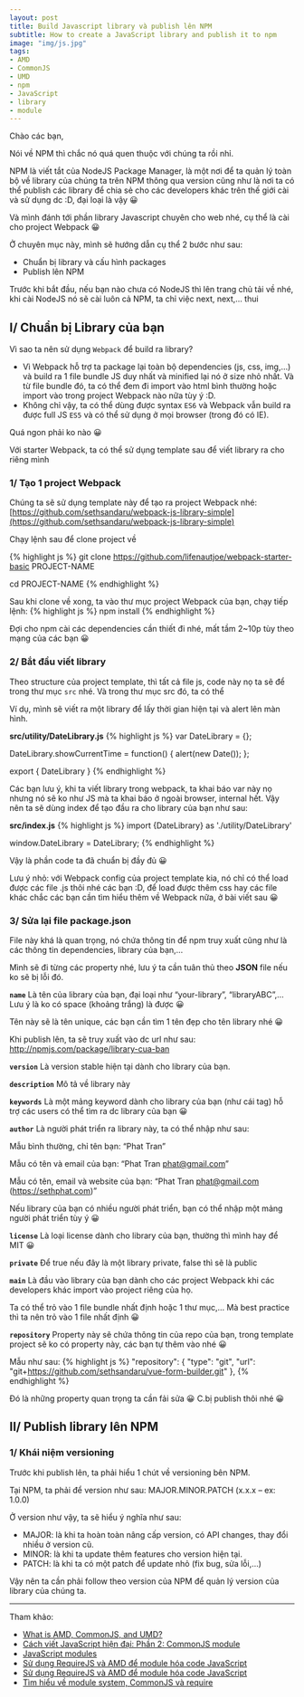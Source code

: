 ```yaml
---
layout: post
title: Build Javascript library và publish lên NPM
subtitle: How to create a JavaScript library and publish it to npm
image: "img/js.jpg"
tags:
- AMD
- CommonJS
- UMD
- npm
- JavaScript
- library
- module
---
```


Chào các bạn,

Nói về NPM thì chắc nó quá quen thuộc với chúng ta rồi nhỉ.

NPM là viết tắt của NodeJS Package Manager, là một nơi để ta quản lý toàn bộ về library của chúng ta trên NPM thông qua version cũng như là nơi ta có thể publish các library để chia sẻ cho các developers khác trên thế giới cài và sử dụng dc :D, đại loại là vậy 😀

Và mình đánh tới phần library Javascript chuyên cho web nhé, cụ thể là cài cho project Webpack 😀

Ở chuyên mục này, mình sẽ hướng dẫn cụ thể 2 bước như sau:

- Chuẩn bị library và cấu hình packages
- Publish lên NPM

Trước khi bắt đầu, nếu bạn nào chưa có NodeJS thì lên trang chủ tải về nhé, khi cài NodeJS nó sẽ cài luôn cả NPM, ta chỉ việc next, next,… thui 


## I/ Chuẩn bị Library của bạn

Vì sao ta nên sử dụng `Webpack` để build ra library?

- Vì Webpack hỗ trợ ta package lại toàn bộ dependencies (js, css, img,…) và build ra 1 file bundle JS duy nhất và minified lại nó ở size nhỏ nhất. Và từ file bundle đó, ta có thể đem đi import vào html bình thường hoặc import vào trong project Webpack nào nữa tùy ý :D.
- Không chỉ vậy, ta có thể dùng được syntax `ES6` và Webpack vẫn build ra được full JS `ES5` và có thể sử dụng ở mọi browser (trong đó có IE).

Quá ngon phải ko nào 😀

Với starter Webpack, ta có thể sử dụng template sau để viết library ra cho riêng mình

### 1/ Tạo 1 project Webpack

Chúng ta sẽ sử dụng template này để tạo ra project Webpack nhé: [https://github.com/sethsandaru/webpack-js-library-simple](https://github.com/sethsandaru/webpack-js-library-simple)

Chạy lệnh sau để clone project về

{% highlight js %}
git clone https://github.com/lifenautjoe/webpack-starter-basic PROJECT-NAME

cd PROJECT-NAME
{% endhighlight %}

Sau khi clone về xong, ta vào thư mục project Webpack của bạn, chạy tiếp lệnh:
{% highlight js %}
npm install
{% endhighlight %}

Đợi cho npm cài các dependencies cần thiết đi nhé, mất tầm 2~10p tùy theo mạng của các bạn 😀


### 2/ Bắt đầu viết library

Theo structure của project template, thì tất cả file js, code này nọ ta sẽ để trong thư mục `src` nhé. Và trong thư mục src đó, ta có thể

Ví dụ, mình sẽ viết ra một library để lấy thời gian hiện tại và alert lên màn hình.

**src/utility/DateLibrary.js**
{% highlight js %}
var DateLibrary = {};

DateLibrary.showCurrentTime = function() {
	alert(new Date());
};

export {
	DateLibrary
}
{% endhighlight %}

Các bạn lưu ý, khi ta viết library trong webpack, ta khai báo var này nọ nhưng nó sẽ ko như JS mà ta khai báo ở ngoài browser, internal hết. Vậy nên ta sẽ dùng index để tạo đầu ra cho library của bạn như sau:

**src/index.js**
{% highlight js %}
import {DateLibrary} as './utility/DateLibrary'

window.DateLibrary = DateLibrary;
{% endhighlight %}

Vậy là phần code ta đã chuẩn bị đầy đủ 😀

Lưu ý nhỏ: với Webpack config của project template kia, nó chỉ có thể load được các file .js thôi nhé các bạn :D, để load được thêm css hay các file khác chắc các bạn cần tìm hiểu thêm về Webpack nữa, ở bài viết sau 😀


### 3/ Sửa lại file package.json

File này khá là quan trọng, nó chứa thông tin để npm truy xuất cũng như là các thông tin dependencies, library của bạn,…

Mình sẽ đi từng các property nhé, lưu ý ta cần tuân thủ theo **JSON** file nếu ko sẽ bị lỗi đó.

**`name`**
Là tên của library của bạn, đại loại như “your-library”, “libraryABC”,… Lưu ý là ko có space (khoảng trắng) là được 😀

Tên này sẽ là tên unique, các bạn cần tìm 1 tên đẹp cho tên library nhé 😀

Khi publish lên, ta sẽ truy xuất vào dc url như sau: http://npmjs.com/package/library-cua-ban

**`version`**
Là version stable hiện tại dành cho library của bạn.

**`description`**
Mô tả về library này

**`keywords`**
Là một mảng keyword dành cho library của bạn (như cái tag) hỗ trợ các users có thể tìm ra dc library của bạn 😀

**`author`**
Là người phát triển ra library này, ta có thể nhập như sau:

Mẫu bình thường, chỉ tên bạn: “Phat Tran”

Mẫu có tên và email của bạn: “Phat Tran <phat@gmail.com>”

Mẫu có tên, email và website của bạn: “Phat Tran <phat@gmail.com> (https://sethphat.com)”

Nếu library của bạn có nhiều người phát triển, bạn có thể nhập một mảng người phát triển tùy ý 😀

**`license`**
Là loại license dành cho library của bạn, thường thì mình hay để MIT 😀

**`private`**
Để true nếu đây là một library private, false thì sẽ là public

**`main`**
Là đầu vào library của bạn dành cho các project Webpack khi các developers khác import vào project riêng của họ.

Ta có thể trỏ vào 1 file bundle nhất định hoặc 1 thư mục,… Mà best practice thì ta nên trỏ vào 1 file nhất định 😀

**`repository`**
Property này sẽ chứa thông tin của repo của bạn, trong template project sẽ ko có property này, các bạn tự thêm vào nhé 😀

Mẫu như sau:
{% highlight js %}
"repository": {
        "type": "git",
        "url": "git+https://github.com/sethsandaru/vue-form-builder.git"
},
{% endhighlight %}

Đó là những property quan trọng ta cần fải sửa 😀 C.bị publish thôi nhé 😀


## II/ Publish library lên NPM

### 1/ Khái niệm versioning

Trước khi publish lên, ta phải hiểu 1 chút về versioning bên NPM.

Tại NPM, ta phải để version như sau: MAJOR.MINOR.PATCH (x.x.x – ex: 1.0.0)

Ở version như vậy, ta sẽ hiểu ý nghĩa như sau:
- MAJOR: là khi ta hoàn toàn nâng cấp version, có API changes, thay đổi nhiều ở version cũ.
- MINOR: là khi ta update thêm features cho version hiện tại.
- PATCH: là khi ta có một patch để update nhỏ (fix bug, sửa lỗi,…)

Vậy nên ta cần phải follow theo version của NPM để quản lý version của library của chúng ta.

-----
Tham khảo:
- [What is AMD, CommonJS, and UMD?](https://www.davidbcalhoun.com/2014/what-is-amd-commonjs-and-umd/)
- [Cách viết JavaScript hiện đại: Phần 2: CommonJS module](https://viblo.asia/p/cach-viet-javascript-hien-dai-phan-2-commonjs-module-5WQvzgeXRk3E)
- [JavaScript modules](https://viblo.asia/p/javascript-modules-3P0lPEMn5ox)
- [Sử dụng RequireJS và AMD để module hóa code JavaScript](https://viblo.asia/p/su-dung-requirejs-va-amd-de-module-hoa-code-javascript-znVGLY6jvZOe)
- [Sử dụng RequireJS và AMD để module hóa code JavaScript](https://manhhomienbienthuy.github.io/2016/05/12/su-dung-amd-requirejs-de-module-hoa-javascript.html)
- [Tìm hiểu về module system, CommonJS và require](https://viblo.asia/p/tim-hieu-ve-module-system-commonjs-va-require-QpmleL3mZrd)


